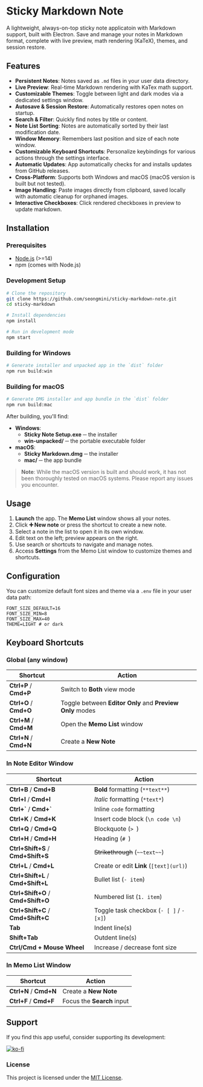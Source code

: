 # Sticky Markdown Note

A lightweight, always-on-top sticky note applicatoin with Markdown support, built with Electron. Save and manage your notes in Markdown format, complete with live preview, math rendering (KaTeX), themes, and session restore.

## Features

- **Persistent Notes**: Notes saved as `.md` files in your user data directory.
- **Live Preview**: Real-time Markdown rendering with KaTex math support.
- **Customizable Themes**: Toggle between light and dark modes via a dedicated settings window.
- **Autosave & Session Restore**: Automatically restores open notes on startup.
- **Search & Filter**: Quickly find notes by title or content.
- **Note List Sorting**: Notes are automatically sorted by their last modification date.
- **Window Memory**: Remembers last position and size of each note window.
- **Customizable Keyboard Shortcuts**: Personalize keybindings for various actions through the settings interface.
- **Automatic Updates**: App automatically checks for and installs updates from GitHub releases.
- **Cross-Platform**: Supports both Windows and macOS (macOS version is built but not tested).
- **Image Handling**: Paste images directly from clipboard, saved locally with automatic cleanup for orphaned images.
- **Interactive Checkboxes**: Click rendered checkboxes in preview to update markdown.

## Installation

### Prerequisites

- [Node.js](https://nodejs.org/) (>=14)
- npm (comes with Node.js)

### Development Setup

```bash
# Clone the repository
git clone https://github.com/seongmini/sticky-markdown-note.git
cd sticky-markdown

# Install dependencies
npm install

# Run in development mode
npm start
```

### Building for Windows
```bash
# Generate installer and unpacked app in the `dist` folder
npm run build:win
```

### Building for macOS
```bash
# Generate DMG installer and app bundle in the `dist` folder
npm run build:mac
```

After building, you'll find:

- **Windows**: 
  - **Sticky Note Setup.exe** ─ the installer
  - **win-unpacked/** ─ the portable executable folder
- **macOS**:
  - **Sticky Markdown.dmg** ─ the installer
  - **mac/** ─ the app bundle

> **Note**: While the macOS version is built and should work, it has not been thoroughly tested on macOS systems. Please report any issues you encounter.

## Usage

1. **Launch** the app. The **Memo List** window shows all your notes.
2. Click **➕ New note** or press the shortcut to create a new note.
3. Select a note in the list to open it in its own window.
4. Edit text on the left; preview appears on the right.
5. Use search or shortcuts to navigate and manage notes.
6. Access **Settings** from the Memo List window to customize themes and shortcuts.

## Configuration

You can customize default font sizes and theme via a `.env` file in your user data path:

```dotenv
FONT_SIZE_DEFAULT=16
FONT_SIZE_MIN=8
FONT_SIZE_MAX=40
THEME=LIGHT # or dark
```

## Keyboard Shortcuts

### Global (any window)

| Shortcut   | Action                                                    |
| ---------- | --------------------------------------------------------- |
| **Ctrl+P** / **Cmd+P** | Switch to **Both** view mode                              |
| **Ctrl+O** / **Cmd+O** | Toggle between **Editor Only** and **Preview Only** modes |
| **Ctrl+M** / **Cmd+M** | Open the **Memo List** window                             |
| **Ctrl+N** / **Cmd+N** | Create a **New Note**                                     |

### In Note Editor Window

| Shortcut               | Action                                   |
| ---------------------- | ---------------------------------------- |
| **Ctrl+B** / **Cmd+B** | **Bold** formatting (`**text**`)         |
| **Ctrl+I** / **Cmd+I** | *Italic* formatting (`*text*`)           |
| **Ctrl+\`** / **Cmd+\`** | Inline `code` formatting                 |
| **Ctrl+K** / **Cmd+K** | Insert code block (`\n code \n`)         |
| **Ctrl+Q** / **Cmd+Q** | Blockquote (`> `)                        |
| **Ctrl+H** / **Cmd+H** | Heading (`# `)                           |
| **Ctrl+Shift+S** / **Cmd+Shift+S** | ~~Strikethrough~~ (`~~text~~`)           |
| **Ctrl+L** / **Cmd+L** | Create or edit **Link** (`[text](url)`)  |
| **Ctrl+Shift+L** / **Cmd+Shift+L** | Bullet list (`- item`)                   |
| **Ctrl+Shift+O** / **Cmd+Shift+O** | Numbered list (`1. item`)                |
| **Ctrl+Shift+C** / **Cmd+Shift+C** | Toggle task checkbox (`- [ ]` / `- [x]`) |
| **Tab**                | Indent line(s)                           |
| **Shift+Tab**          | Outdent line(s)                          |
| **Ctrl/Cmd + Mouse Wheel** | Increase / decrease font size            |

### In Memo List Window

| Shortcut               | Action                     |
| ---------------------- | -------------------------- |
| **Ctrl+N** / **Cmd+N** | Create a **New Note**      |
| **Ctrl+F** / **Cmd+F** | Focus the **Search** input |

## Support

If you find this app useful, consider supporting its development:

[![ko-fi](https://ko-fi.com/img/githubbutton_sm.svg)](https://ko-fi.com/notemad)

### License

This project is licensed under the [MIT License](LICENSE).
